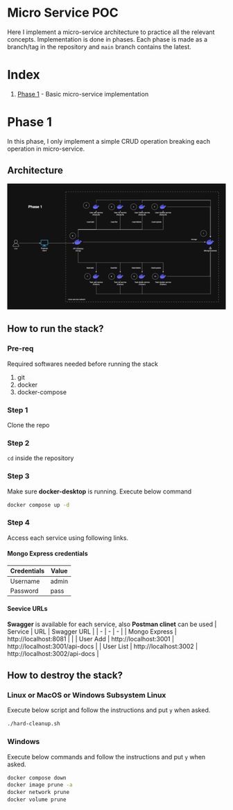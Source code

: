 # Micro Service POC
Here I implement a micro-service architecture to practice all the relevant concepts. Implementation is done in phases. Each phase is made as a branch/tag in the repository and `main` branch contains the latest.

# Index
1. [Phase 1](https://github.com/Utshab500/micro-service-poc/tree/phase-1) - Basic micro-service implementation

# Phase 1
In this phase, I only implement a simple CRUD operation breaking each operation in micro-service.

## Architecture
![alt text](image-1.png)

## How to run the stack?

### Pre-req
Required softwares needed before running the stack
1. git
2. docker
3. docker-compose

### Step 1
Clone the repo

### Step 2
`cd` inside the repository

### Step 3
Make sure <b>docker-desktop</b> is running. Execute below command
```bash
docker compose up -d
```

### Step 4
Access each service using following links.

#### Mongo Express credentials
| Credentials | Value |
| - | - |
| Username | admin |
| Password | pass |

#### Seevice URLs
<b>Swagger</b> is available for each service, also <b>Postman clinet</b> can be used 
| Service | URL | Swagger URL |
| - | - | - |
| Mongo Express | http://localhost:8081 | |
| User Add | http://localhost:3001 | http://localhost:3001/api-docs |
| User List | http://localhost:3002 | http://localhost:3002/api-docs |

## How to destroy the stack?

### Linux or MacOS or Windows Subsystem Linux
Execute below script and follow the instructions and put `y` when asked.
```bash
./hard-cleanup.sh
```

### Windows
Execute below commands and follow the instructions and put `y` when asked.
```bash
docker compose down
docker image prune -a
docker network prune
docker volume prune
```